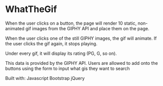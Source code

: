# WhatTheGif


When the user clicks on a button, the page will render 10 static, non-animated gif images from the GIPHY API and place them on the page.

When the user clicks one of the still GIPHY images, the gif will animate. If the user clicks the gif again, it stops playing.

Under every gif, it will display its rating (PG, G, so on).

This data is provided by the GIPHY API.
Users are allowed to add onto the buttons using the form to input what gis they want to search


Built with:
Javascript
Bootstrap
jQuery
